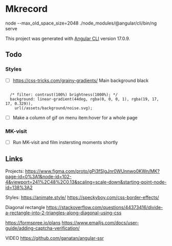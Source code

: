 # Mkrecord

node --max_old_space_size=2048 ./node_modules/@angular/cli/bin/ng serve

This project was generated with [Angular CLI](https://github.com/angular/angular-cli) version 17.0.9.

## Todo

### Styles

- [ ] https://css-tricks.com/grainy-gradients/
      Main background black

```

  /* filter: contrast(100%) brightness(1000%); */
  background: linear-gradient(44deg, rgba(0, 0, 0, 1), rgba(19, 17, 17, 0.329)),
    url(/assets/background/noise.svg);

```

- [ ] Make a column of gif on menu item:hover for a whole page

### MK-visit

- [ ] Run MK-visit and film instersting moments shortly

## Links

Projects:
https://www.figma.com/proto/gPi3fSlgJnr0WUnnwo0KWn/MK?page-id=0%3A1&node-id=102-4&viewport=241%2C48%2C0.13&scaling=scale-down&starting-point-node-id=138%3A2

Styles:
https://animate.style/
https://speckyboy.com/css-border-effects/

Diagonal rectangle
https://stackoverflow.com/questions/44373416/divide-a-rectangle-into-2-triangles-along-diagonal-using-css

https://formspree.io/plans
https://www.emailjs.com/docs/user-guide/adding-captcha-verification/

VIDEO
https://github.com/ganatan/angular-ssr
